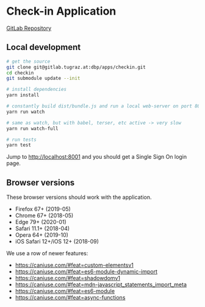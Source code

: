 # Check-in Application

[GitLab Repository](https://gitlab.tugraz.at/dbp/apps/checkin)

## Local development

```bash
# get the source
git clone git@gitlab.tugraz.at:dbp/apps/checkin.git
cd checkin
git submodule update --init

# install dependencies
yarn install

# constantly build dist/bundle.js and run a local web-server on port 8001 
yarn run watch

# same as watch, but with babel, terser, etc active -> very slow
yarn run watch-full

# run tests
yarn test
```

Jump to <http://localhost:8001> and you should get a Single Sign On login page.

## Browser versions

These browser versions should work with the application.

- Firefox 67+ (2019-05)
- Chrome 67+ (2018-05)
- Edge 79+ (2020-01)
- Safari 11.1+ (2018-04)
- Opera 64+ (2019-10)
- iOS Safari 12+/iOS 12+ (2018-09)

We use a row of newer features:

- https://caniuse.com/#feat=custom-elementsv1
- https://caniuse.com/#feat=es6-module-dynamic-import
- https://caniuse.com/#feat=shadowdomv1
- https://caniuse.com/#feat=mdn-javascript_statements_import_meta
- https://caniuse.com/#feat=es6-module
- https://caniuse.com/#feat=async-functions
